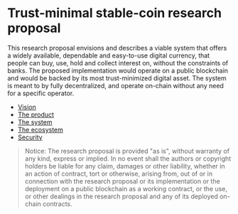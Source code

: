 # Trust-minimal stable-coin research proposal

This research proposal envisions and describes a viable system that offers a widely available, dependable and easy-to-use digital currency, that people can buy, use, hold and collect interest on, without the constraints of banks. The proposed implementation would operate on a public blockchain and would be backed by its most trust-minimized digital asset. The system is meant to by fully decentralized, and operate on-chain without any need for a specific operator.

- [Vision](./vision.md)
- [The product](./product.md)
- [The system](./system.md)
- [The ecosystem](./ecosystem.md)
- [Security](./security.md)

>Notice: The research proposal is provided "as is", without warranty of any kind, express or implied. In no event shall the authors or copyright holders be liable for any claim, damages or other liability, whether in an action of contract, tort or otherwise, arising from, out of or in connection with the research proposal or its implementation or the deployment on a public blockchain as a working contract, or the use, or other dealings in the research proposal and any of its deployed on-chain contracts.

